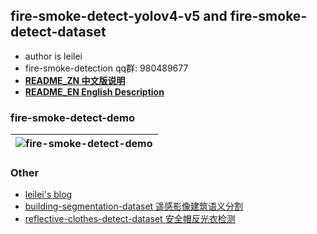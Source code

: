 ## fire-smoke-detect-yolov4-v5 and fire-smoke-detect-dataset

* author is leilei
* fire-smoke-detection qq群: 980489677
* [**README_ZN 中文版说明**](https://github.com/gengyanlei/fire-detect-yolov4/blob/master/README_ZN.md)
* [**README_EN English Description**](https://github.com/gengyanlei/fire-detect-yolov4/blob/master/README_EN.md)

### fire-smoke-detect-demo
|![fire-smoke-detect-demo](https://github.com/gengyanlei/fire-detect-yolov4/blob/master/result/result_demo.jpg?raw=true)|
|----|

### Other
* [leilei's blog](https://blog.csdn.net/LEILEI18A/article/details/107334474)
* [building-segmentation-dataset 遥感影像建筑语义分割](https://github.com/gengyanlei/build_segmentation_dataset)
* [reflective-clothes-detect-dataset 安全帽反光衣检测](https://github.com/gengyanlei/reflective-clothes-detect)